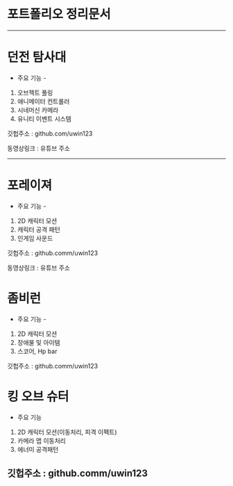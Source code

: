 # 포트폴리오 정리문서
------------
# 던전 탐사대


- 주요 기능 - 
1. 오브젝트 풀링 
2. 애니메이터 컨트롤러
3. 시네머신 카메라
4. 유니티 이벤트 시스템

깃헙주소 : github.com/uwin123

동영상링크 :  유튜브 주소

------------

# 포레이져

- 주요 기능 -
1. 2D 캐릭터 모션
2. 캐릭터 공격 패턴 
3. 인게임 사운드 

깃헙주소 : github.comm/uwin123

동영상링크 : 유튜브 주소 

# 좀비런

- 주요 기능 - 
1. 2D 캐릭터 모션
2. 장애물 및 아이템
3. 스코어, Hp bar

깃헙주소 : github.comm/uwin123

# 킹 오브 슈터

- 주요 기능
1. 2D 캐릭터 모션(이동처리, 피격 이펙트)
2. 카메라 맵 이동처리
3. 에너미 공격패턴

깃헙주소 : github.comm/uwin123
------------


